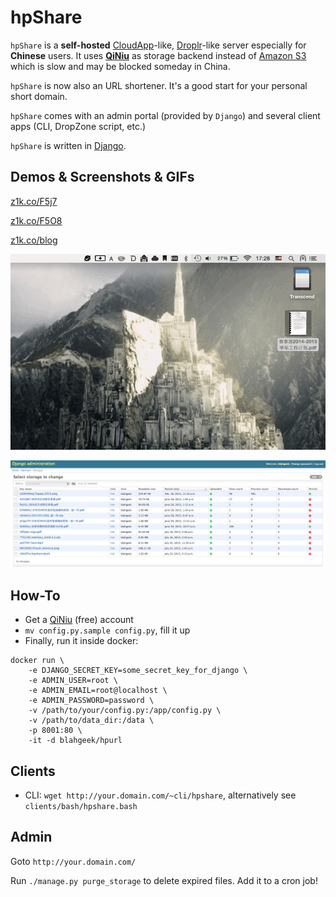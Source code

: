 # hpShare

`hpShare` is a **self-hosted** [CloudApp](http://getcloudapp.com)-like, [Droplr](http://droplr.com)-like server especially for **Chinese** users. It uses **[QiNiu](http://qiniu.com)** as storage backend instead of [Amazon S3](http://http://s3.amazonaws.com) which is slow and may be blocked someday in China.

`hpShare` is now also an URL shortener. It's a good start for your personal short domain.

`hpShare` comes with an admin portal (provided by `Django`) and several client apps (CLI, DropZone script, etc.)

`hpShare` is written in [Django](http://http://djangoproject.com).

## Demos & Screenshots & GIFs

[z1k.co/F5j7](http://z1k.co/F5j7)

[z1k.co/F5O8](http://z1k.co/F5O8)

[z1k.co/blog](http://z1k.co/blog)

![Demo](screenshots/demo.gif)

![admin](screenshots/admin.png)

## How-To

- Get a [QiNiu](http://qiniu.com) (free) account
- `mv config.py.sample config.py`, fill it up
- Finally, run it inside docker:

```
docker run \
    -e DJANGO_SECRET_KEY=some_secret_key_for_django \
    -e ADMIN_USER=root \
    -e ADMIN_EMAIL=root@localhost \
    -e ADMIN_PASSWORD=password \
    -v /path/to/your/config.py:/app/config.py \
    -v /path/to/data_dir:/data \
    -p 8001:80 \
    -it -d blahgeek/hpurl
```

## Clients

- CLI: `wget http://your.domain.com/~cli/hpshare`, alternatively see `clients/bash/hpshare.bash`

## Admin

Goto `http://your.domain.com/`

Run `./manage.py purge_storage` to delete expired files. Add it to a cron job!

